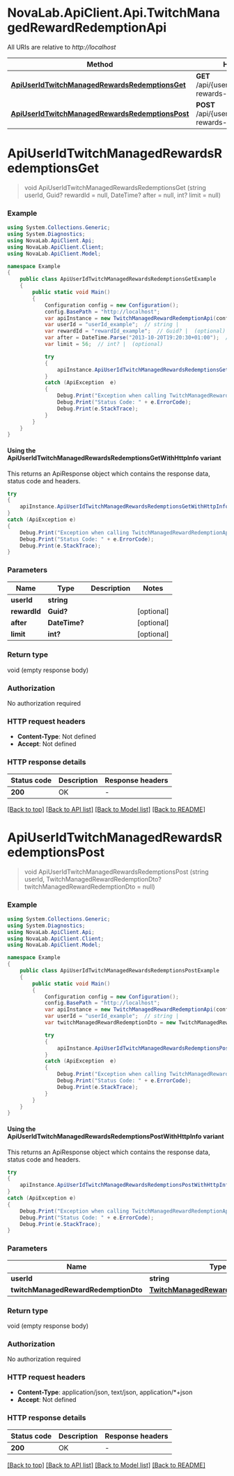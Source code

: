# NovaLab.ApiClient.Api.TwitchManagedRewardRedemptionApi

All URIs are relative to *http://localhost*

| Method | HTTP request | Description |
|--------|--------------|-------------|
| [**ApiUserIdTwitchManagedRewardsRedemptionsGet**](TwitchManagedRewardRedemptionApi.md#apiuseridtwitchmanagedrewardsredemptionsget) | **GET** /api/{userId}/twitch/managed-rewards-redemptions |  |
| [**ApiUserIdTwitchManagedRewardsRedemptionsPost**](TwitchManagedRewardRedemptionApi.md#apiuseridtwitchmanagedrewardsredemptionspost) | **POST** /api/{userId}/twitch/managed-rewards-redemptions |  |

<a name="apiuseridtwitchmanagedrewardsredemptionsget"></a>
# **ApiUserIdTwitchManagedRewardsRedemptionsGet**
> void ApiUserIdTwitchManagedRewardsRedemptionsGet (string userId, Guid? rewardId = null, DateTime? after = null, int? limit = null)



### Example
```csharp
using System.Collections.Generic;
using System.Diagnostics;
using NovaLab.ApiClient.Api;
using NovaLab.ApiClient.Client;
using NovaLab.ApiClient.Model;

namespace Example
{
    public class ApiUserIdTwitchManagedRewardsRedemptionsGetExample
    {
        public static void Main()
        {
            Configuration config = new Configuration();
            config.BasePath = "http://localhost";
            var apiInstance = new TwitchManagedRewardRedemptionApi(config);
            var userId = "userId_example";  // string | 
            var rewardId = "rewardId_example";  // Guid? |  (optional) 
            var after = DateTime.Parse("2013-10-20T19:20:30+01:00");  // DateTime? |  (optional) 
            var limit = 56;  // int? |  (optional) 

            try
            {
                apiInstance.ApiUserIdTwitchManagedRewardsRedemptionsGet(userId, rewardId, after, limit);
            }
            catch (ApiException  e)
            {
                Debug.Print("Exception when calling TwitchManagedRewardRedemptionApi.ApiUserIdTwitchManagedRewardsRedemptionsGet: " + e.Message);
                Debug.Print("Status Code: " + e.ErrorCode);
                Debug.Print(e.StackTrace);
            }
        }
    }
}
```

#### Using the ApiUserIdTwitchManagedRewardsRedemptionsGetWithHttpInfo variant
This returns an ApiResponse object which contains the response data, status code and headers.

```csharp
try
{
    apiInstance.ApiUserIdTwitchManagedRewardsRedemptionsGetWithHttpInfo(userId, rewardId, after, limit);
}
catch (ApiException e)
{
    Debug.Print("Exception when calling TwitchManagedRewardRedemptionApi.ApiUserIdTwitchManagedRewardsRedemptionsGetWithHttpInfo: " + e.Message);
    Debug.Print("Status Code: " + e.ErrorCode);
    Debug.Print(e.StackTrace);
}
```

### Parameters

| Name | Type | Description | Notes |
|------|------|-------------|-------|
| **userId** | **string** |  |  |
| **rewardId** | **Guid?** |  | [optional]  |
| **after** | **DateTime?** |  | [optional]  |
| **limit** | **int?** |  | [optional]  |

### Return type

void (empty response body)

### Authorization

No authorization required

### HTTP request headers

 - **Content-Type**: Not defined
 - **Accept**: Not defined


### HTTP response details
| Status code | Description | Response headers |
|-------------|-------------|------------------|
| **200** | OK |  -  |

[[Back to top]](#) [[Back to API list]](../README.md#documentation-for-api-endpoints) [[Back to Model list]](../README.md#documentation-for-models) [[Back to README]](../README.md)

<a name="apiuseridtwitchmanagedrewardsredemptionspost"></a>
# **ApiUserIdTwitchManagedRewardsRedemptionsPost**
> void ApiUserIdTwitchManagedRewardsRedemptionsPost (string userId, TwitchManagedRewardRedemptionDto? twitchManagedRewardRedemptionDto = null)



### Example
```csharp
using System.Collections.Generic;
using System.Diagnostics;
using NovaLab.ApiClient.Api;
using NovaLab.ApiClient.Client;
using NovaLab.ApiClient.Model;

namespace Example
{
    public class ApiUserIdTwitchManagedRewardsRedemptionsPostExample
    {
        public static void Main()
        {
            Configuration config = new Configuration();
            config.BasePath = "http://localhost";
            var apiInstance = new TwitchManagedRewardRedemptionApi(config);
            var userId = "userId_example";  // string | 
            var twitchManagedRewardRedemptionDto = new TwitchManagedRewardRedemptionDto?(); // TwitchManagedRewardRedemptionDto? |  (optional) 

            try
            {
                apiInstance.ApiUserIdTwitchManagedRewardsRedemptionsPost(userId, twitchManagedRewardRedemptionDto);
            }
            catch (ApiException  e)
            {
                Debug.Print("Exception when calling TwitchManagedRewardRedemptionApi.ApiUserIdTwitchManagedRewardsRedemptionsPost: " + e.Message);
                Debug.Print("Status Code: " + e.ErrorCode);
                Debug.Print(e.StackTrace);
            }
        }
    }
}
```

#### Using the ApiUserIdTwitchManagedRewardsRedemptionsPostWithHttpInfo variant
This returns an ApiResponse object which contains the response data, status code and headers.

```csharp
try
{
    apiInstance.ApiUserIdTwitchManagedRewardsRedemptionsPostWithHttpInfo(userId, twitchManagedRewardRedemptionDto);
}
catch (ApiException e)
{
    Debug.Print("Exception when calling TwitchManagedRewardRedemptionApi.ApiUserIdTwitchManagedRewardsRedemptionsPostWithHttpInfo: " + e.Message);
    Debug.Print("Status Code: " + e.ErrorCode);
    Debug.Print(e.StackTrace);
}
```

### Parameters

| Name | Type | Description | Notes |
|------|------|-------------|-------|
| **userId** | **string** |  |  |
| **twitchManagedRewardRedemptionDto** | [**TwitchManagedRewardRedemptionDto?**](TwitchManagedRewardRedemptionDto?.md) |  | [optional]  |

### Return type

void (empty response body)

### Authorization

No authorization required

### HTTP request headers

 - **Content-Type**: application/json, text/json, application/*+json
 - **Accept**: Not defined


### HTTP response details
| Status code | Description | Response headers |
|-------------|-------------|------------------|
| **200** | OK |  -  |

[[Back to top]](#) [[Back to API list]](../README.md#documentation-for-api-endpoints) [[Back to Model list]](../README.md#documentation-for-models) [[Back to README]](../README.md)

